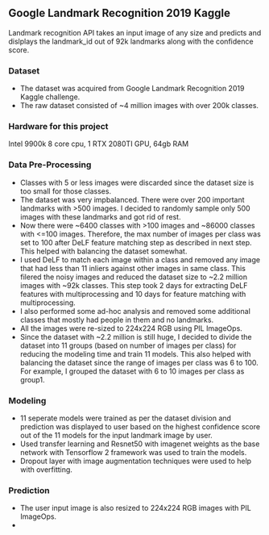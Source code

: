 ## Google Landmark Recognition 2019 Kaggle 

Landmark recognition API takes an input image of any size and predicts and dislplays the landmark_id out of 92k landmarks along with the confidence score.

### Dataset
- The dataset was acquired from Google Landmark Recognition 2019 Kaggle challenge.
- The raw dataset consisted of ~4 million images with over 200k classes.

### Hardware for this project
Intel 9900k 8 core cpu, 1 RTX 2080TI GPU, 64gb RAM

### Data Pre-Processing
- Classes with 5 or less images were discarded since the dataset size is too small for those classes.
- The dataset was very impbalanced. There were over 200 important landmarks with >500 images. I decided to randomly sample only 500 images with these landmarks and got rid of rest.
- Now there were ~6400 classes with >100 images and ~86000 classes with <=100 images. Therefore, the max number of images per class was set to 100 after DeLF feature matching step as described in next step. This helped with balancing the dataset somewhat.
- I used DeLF to match each image within a class and removed any image that had less than 11 inliers against other images in same class. This filered the noisy images and reduced the dataset size to ~2.2 million images with ~92k classes. This step took 2 days for extracting DeLF features with multiprocessing and 10 days for feature matching with multiprocessing.
- I also performed some ad-hoc analysis and removed some additional classes that mostly had people in them and no landmarks.
- All the images were re-sized to 224x224 RGB using PIL ImageOps.
- Since the dataset with ~2.2 million is still huge, I decided to divide the dataset into 11 groups (based on number of images per class) for reducing the modeling time and train 11 models. This also helped with balancing the dataset since the range of images per class was 6 to 100. For example, I grouped the dataset with 6 to 10 images per class as group1.

### Modeling
- 11 seperate models were trained as per the dataset division and prediction was displayed to user based on the highest confidence score out of the 11 models for the input landmark image by user.  
- Used transfer learning and Resnet50 with imagenet weights as the base network with Tensorflow 2 framework was used to train the models.
- Dropout layer with image augmentation techniques were used to help with overfitting.

### Prediction
- The user input image is also resized to 224x224 RGB images with PIL ImageOps.
- 
